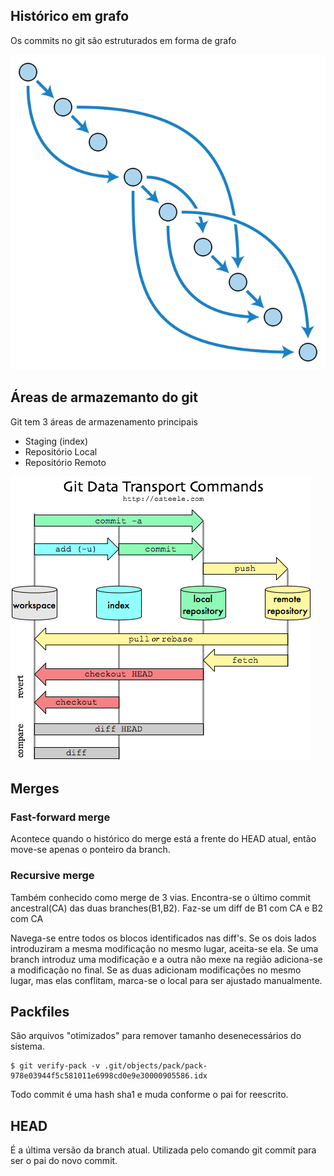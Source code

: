 Histórico em grafo
------------------

Os commits no git são estruturados em forma de grafo

![Grafo acíclico](direct-acyclic-graph.svg)

Áreas de armazemanto do git
---------------------------

Git tem 3 áreas de armazenamento principais

 - Staging (index)
 - Repositório Local
 - Repositório Remoto

![Comandos de trasporte e áreas de armazenamento](git-transport.png)


Merges
------

### Fast-forward merge

Acontece quando o histórico do merge está a frente do HEAD atual,
então move-se apenas o ponteiro da branch.


### Recursive merge

Também conhecido como merge de 3 vias. Encontra-se o último commit
ancestral(CA) das duas branches(B1,B2).
Faz-se um diff de B1 com CA e B2 com CA

Navega-se entre todos os blocos identificados nas diff's. Se os
dois lados introduziram a mesma modificação no mesmo lugar,
aceita-se ela. Se uma branch introduz uma modificação e a outra
não mexe na região adiciona-se a modificação no final. Se as duas
adicionam modificações no mesmo lugar, mas elas conflitam,
marca-se o local para ser ajustado manualmente.

Packfiles
---------

São arquivos "otimizados" para remover tamanho desenecessários do
sistema.


```
$ git verify-pack -v .git/objects/pack/pack-978e03944f5c581011e6998cd0e9e30000905586.idx

```

Todo commit é uma hash sha1 e muda conforme o pai for reescrito.

HEAD
----

É a última versão da branch atual.
Utilizada pelo comando git commit para ser o pai do novo commit.
